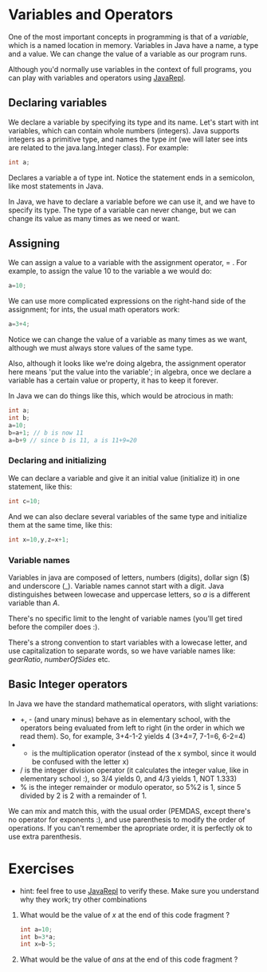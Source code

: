 Variables and Operators
===

One of the most important concepts in programming is that of a *variable*, which is a named location in memory. Variables in Java have a name, a type and a value. We can change the value of a variable as our program runs.

Although you'd normally use variables in the context of full programs, you can play with variables and operators using [JavaRepl](http://javarepl.com).

## Declaring variables

We declare a variable by specifying its type and its name. Let's start with int variables, which can contain whole numbers (integers). Java supports integers as a primitive type, and names the type *int* (we will later see ints are related to the java.lang.Integer class). For example:

```java
int a;
```
Declares a variable a of type int. Notice the statement ends in a semicolon, like most statements in Java.

In Java, we have to declare a variable before we can use it, and we have to specify its type. The type of a variable can never change, but we can change its value as many times as we need or want.

## Assigning

We can assign a value to a variable with the assignment operator, = . For example, to assign the value 10 to the variable a we would do:
```java
a=10;
```

We can use more complicated expressions on the right-hand side of the assignment; for ints, the usual math operators work:
```java
a=3+4;
```

Notice we can change the value of a variable as many times as we want, although we must always store values of the same type.

Also, although it looks like we're doing algebra, the assignment operator here means 'put the value into the variable'; in algebra, once we declare a variable has a certain value or property, it has to keep it forever.

In Java we can do things like this, which would be atrocious in math:
```java
int a;
int b;
a=10;
b=a+1; // b is now 11
a=b+9 // since b is 11, a is 11+9=20
```
### Declaring and initializing

We can declare a variable and give it an initial value (initialize it) in one statement, like this:
```java
int c=10;
```

And we can also declare several variables of the same type and initialize them at the same time, like this:
```java
int x=10,y,z=x+1;
```

### Variable names
Variables in java are composed of letters, numbers (digits), dollar sign ($) and underscore (_). Variable names cannot start with a digit. Java distinguishes between lowecase and uppercase letters, so *a* is a different variable than *A*. 

There's no specific limit to the lenght of variable names (you'll get tired before the compiler does :). 

There's a strong convention to start variables with a lowecase letter, and use capitalization to separate words, so we have variable names like: *gearRatio*, *numberOfSides* etc.

## Basic Integer operators

In Java we have the standard mathematical operators, with slight variations:
* +, - (and unary minus) behave as in elementary school, with the operators being evaluated from left to right (in the order in which we read them). So, for example, 3+4-1-2 yields 4 (3+4=7, 7-1=6, 6-2=4)
* * is the multiplication operator (instead of the x symbol, since it would be confused with the letter x)
* / is the integer division operator (it calculates the integer value, like in elementary school :), so 3/4 yields 0, and 4/3 yields 1, NOT 1.333)
* % is the integer remainder or modulo operator, so 5%2 is 1, since 5 divided by 2 is 2 with a remainder of 1.

We can mix and match this, with the usual order (PEMDAS, except there's no operator for exponents :), and use parenthesis to modify the order of operations. If you can't remember the apropriate order, it is perfectly ok to use extra parenthesis.

# Exercises 
* hint: feel free to use [JavaRepl](http://javarepl.com) to verify these. Make sure you understand why they work; try other combinations

1. What would be the value of *x* at the end of this code fragment ?
    ```java
    int a=10;
    int b=3*a;
    int x=b-5;
    ```
    
2. What would be the value of *ans* at the end of this code fragment ?